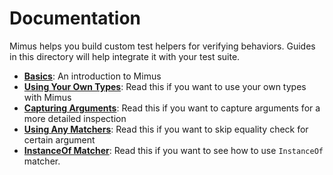 # Documentation

Mimus helps you build custom test helpers for verifying behaviors. Guides in
this directory will help integrate it with your test suite.

* **[Basics](https://github.com/AirHelp/Mimus/blob/master/Documentation/Basics.md)**: An introduction to Mimus
* **[Using Your Own Types](https://github.com/AirHelp/Mimus/blob/master/Documentation/Using%20Your%20Own%20Types.md)**: Read this if you want to use your own types with Mimus
* **[Capturing Arguments](https://github.com/AirHelp/Mimus/blob/master/Documentation/Capturing%20Arguments.md)**: Read this if you want to capture arguments for a more detailed inspection
* **[Using Any Matchers](https://github.com/AirHelp/Mimus/blob/master/Documentation/Any%20Matcher.md)**: Read this if you want to skip equality check for certain argument
* **[InstanceOf Matcher](https://github.com/AirHelp/Mimus/blob/master/Documentation/InstanceOf.md)**: Read this if you want to see how to use `InstanceOf` matcher.
